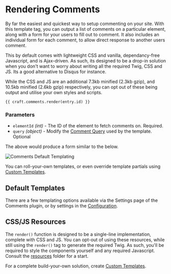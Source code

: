 # Rendering Comments

By far the easiest and quickest way to setup commenting on your site. With this template tag, you can output a list of comments on a particular element, along with a form for your users to fill out to comment. It also includes an individual form for each comment, to allow direct response to another users comment.

This by default comes with lightweight CSS and vanilla, dependancy-free Javascript, and is Ajax-driven. As such, its designed to be a drop-in solution when you don't want to worry about writing all the required Twig, CSS and JS. Its a good alternative to Disqus for instance.

While the CSS and JS are an additional 7.3kb minified (2.3kb gzip), and 10.5kb minified (2.6kb gzip) respectively, you can opt out of these being output and utilise your own styles and scripts.

```twig
{{ craft.comments.render(entry.id) }}
```

### Parameters

- `elementId` _(int)_ - The ID of the element to fetch comments on. Required.
- `query` _(object)_ - Modify the [Comment Query](docs:getting-elements/comment-queries) used by the template. Optional

The above would produce a form similar to the below.

![Comments Default Templating](/docs/screenshots/comments-default-templating.png)

You can roll-your-own templates, or even override template partials using [Custom Templates](docs:template-guides/custom-templates).

## Default Templates

There are a few templating options available via the Settings page of the Comments plugin, or by settings in the [Configuration](docs:get-started/configuration).

## CSS/JS Resources

The `render()` function is designed to be a single-line implementation, complete with CSS and JS. You can opt-out of using these resources, while still using the `render()` tag to generate the required Twig. As such, you'll be required to style the components yourself and any required Javascript. Consult the [resources](https://github.com/verbb/comments/tree/craft-3/src/resources/src) folder for a start.

For a complete build-your-own solution, create [Custom Templates](docs:template-guides/custom-templates).
